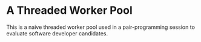 A Threaded Worker Pool
====================

This is a naive threaded worker pool used in a pair-programming session to evaluate software developer candidates.
